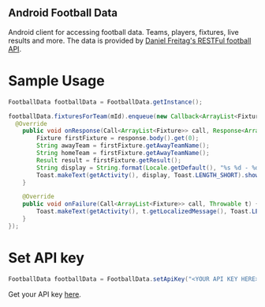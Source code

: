 Android Football Data
---
Android client for accessing football data. Teams, players, fixtures, live results and more.
The data is provided by [Daniel Freitag's RESTFul football API](http://api.football-data.org).

# Sample Usage
```java
FootballData footballData = FootballData.getInstance();

footballData.fixturesForTeam(mId).enqueue(new Callback<ArrayList<Fixture>>() {
  @Override
    public void onResponse(Call<ArrayList<Fixture>> call, Response<ArrayList<Fixture>> response) {
        Fixture firstFixture = response.body().get(0);
        String awayTeam = firstFixture.getAwayTeamName();
        String homeTeam = firstFixture.getAwayTeamName();
        Result result = firstFixture.getResult();
        String display = String.format(Locale.getDefault(), "%s %d - %d %s", homeTeam, result.getGoalsHomeTeam(), result.getGoalsAwayTeam(), awayTeam);
        Toast.makeText(getActivity(), display, Toast.LENGTH_SHORT).show();
    }

    @Override
    public void onFailure(Call<ArrayList<Fixture>> call, Throwable t) {
        Toast.makeText(getActivity(), t.getLocalizedMessage(), Toast.LENGTH_SHORT).show();
    }
});
```

# Set API key
```java
FootballData footballData = FootballData.setApiKey("<YOUR API KEY HERE>");();
```
Get your API key [here](http://api.football-data.org/register).
